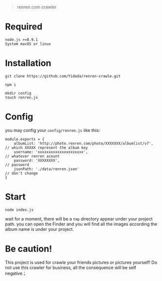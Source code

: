 > renren.com crawler

# Required
```
node.js >=8.9.1
System macOS or linux
```

# Installation
```
git clone https://github.com/Yidada/renren-crawle.git

npm i

mkdir config
touch renren.js
```

# Config
you may config your `config/renren.js` like this:
```
module.exports = {
    albumList: 'http://photo.renren.com/photo/XXXXXXX/albumlist/v7',  // which XXXXX represent the album key 
    username: 'xxxxxxxxxxxxxxxxxxxxx',                                // whatever renren acount
    password: 'XXXXXXXX',                                             // password
    jsonPath: './data/renren.json'                                    // don't change 
}
```

# Start
```
node index.js
```

wait for a moment, there will be a `tmp` directory appear under your project path.
you can open the Finder and you will find all the images according the album name is under your project.


# Be caution!
This project is used for crawle your friends pictures or pictures yourself!
Do not use this crawler for business, all the consequence will be self negative；

